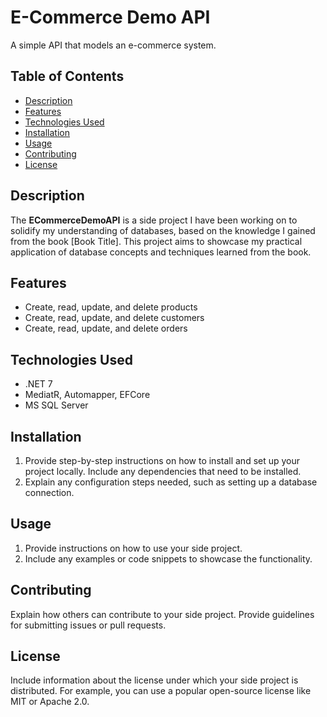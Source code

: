 # E-Commerce Demo API

A simple API that models an e-commerce system.

## Table of Contents

- [Description](#description)
- [Features](#features)
- [Technologies Used](#technologies-used)
- [Installation](#installation)
- [Usage](#usage)
- [Contributing](#contributing)
- [License](#license)

## Description

The **ECommerceDemoAPI** is a side project I have been working on to solidify my understanding of databases, based on the knowledge I gained from the book [Book Title]. This project aims to showcase my practical application of database concepts and techniques learned from the book.

## Features

- Create, read, update, and delete products
- Create, read, update, and delete customers
- Create, read, update, and delete orders
## Technologies Used

- .NET 7
- MediatR, Automapper, EFCore
- MS SQL Server

## Installation

1. Provide step-by-step instructions on how to install and set up your project locally. Include any dependencies that need to be installed.
2. Explain any configuration steps needed, such as setting up a database connection.

## Usage

1. Provide instructions on how to use your side project.
2. Include any examples or code snippets to showcase the functionality.

## Contributing

Explain how others can contribute to your side project. Provide guidelines for submitting issues or pull requests.

## License

Include information about the license under which your side project is distributed. For example, you can use a popular open-source license like MIT or Apache 2.0.

